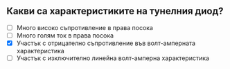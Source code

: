 ## Какви са характеристиките на тунелния диод?

<!-- Верният отговор е отбелязан с [X] -->

- [ ] Много високо съпротивление в права посока
- [ ] Много голям ток в права посока
- [X] Участък с отрицателно съпротивление във волт-амперната характеристика
- [ ] Участък с изключително линейна волт-амперна характеристика
